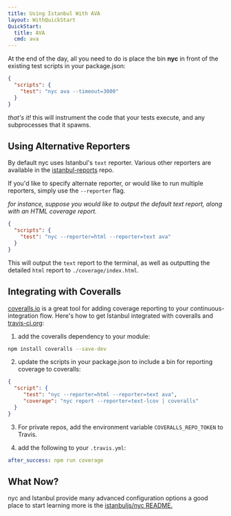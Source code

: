 ```yaml
---
title: Using Istanbul With AVA
layout: WithQuickStart
QuickStart:
  title: AVA
  cmd: ava
---
```


At the end of the day, all you need to do is place the bin **nyc** in front of the
existing test scripts in your package.json:

```json
{
  "scripts": {
    "test": "nyc ava --timeout=3000"
  }
}
```

_that's it!_ this will instrument the code that your tests execute, and any
subprocesses that it spawns.

## Using Alternative Reporters

By default nyc uses Istanbul's `text` reporter. Various other reporters are
available in the <a href="https://github.com/istanbuljs/istanbul-reports/tree/master/lib">istanbul-reports</a>
repo.

If you'd like to specify alternate reporter, or would like to run
multiple reporters, simply use the `--reporter` flag.

_for instance, suppose you would like to output the default text report, along
with an HTML coverage report._

```json
{
  "scripts": {
    "test": "nyc --reporter=html --reporter=text ava"
  }
}
```

This will output the `text` report to the terminal, as well as outputting the
detailed `html` report to `./coverage/index.html`.

## Integrating with Coveralls

<a href="https://coveralls.io">coveralls.io</a> is a great tool for adding coverage reporting to your continuous-integration flow. Here's how to get Istanbul
integrated with coveralls and <a href="https://travis-ci.org/">travis-ci.org</a>:

1. add the coveralls dependency to your module:

```bash
npm install coveralls --save-dev
```

2. update the scripts in your package.json to include a bin for reporting coverage to coveralls:

```json
{
  "script": {
     "test": "nyc --reporter=html --reporter=text ava",
     "coverage": "nyc report --reporter=text-lcov | coveralls"
  }
}
```

3. For private repos, add the environment variable `COVERALLS_REPO_TOKEN` to Travis.

4. add the following to your `.travis.yml`:

```yaml
after_success: npm run coverage
```

## What Now?

nyc and Istanbul provide many advanced configuration options a good place to
start learning more is the <a href="https://github.com/istanbuljs/nyc">istanbuljs/nyc README.</a>
